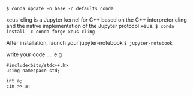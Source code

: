 `$ conda update -n base -c defaults conda`

xeus-cling is a Jupyter kernel for C++ based on the C++ interpreter cling and the native implementation of the Jupyter protocol xeus.
`$ conda install -c conda-forge xeus-cling`

After installation, launch your jupyter-notebook
`$ jupyter-notebook`

write your code ....
e.g
```
#include<bits/stdc++.h>
using namespace std;
```
```
int a;
cin >> a;
```